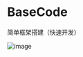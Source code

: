 # BaseCode
简单框架搭建（快速开发）


![image](https://github.com/JackLannister/BaseCode/raw/master/2016-09-21.gif)
